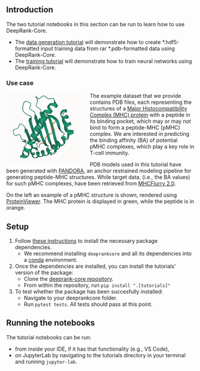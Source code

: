## Introduction

The two tutorial notebooks in this section can be run to learn how to use DeepRank-Core. 
- The [data generation tutorial](tutorials/data_generation_ppi.ipynb) will demonstrate how to create *.hdf5-formatted input training data from rar *.pdb-formatted data using DeepRank-Core.
- The [training tutorial](tutorials/training_ppi.ipynb) will demonstrate how to train neural networks using DeepRank-Core.

### Use case

<img style="margin-right: 1.5rem" align="left" src="images/pmhc_pdb_example.png" width="200"/>

The example dataset that we provide contains PDB files, each representing the structures of a [Major Histocompatibility Complex (MHC) protein](https://en.wikipedia.org/wiki/Major_histocompatibility_complex) with a peptide in its binding pocket, which may or may not bind to form a peptide-MHC (pMHC) complex. We are interested in predicting the binding affinity (BA) of potential pMHC complexes, which play a key role in T-cell immunity.

PDB models used in this tutorial have been generated with [PANDORA](https://github.com/X-lab-3D/PANDORA), an anchor restrained modeling pipeline for generating peptide-MHC structures. While target data, (i.e., the BA values) for such pMHC complexes, have been retrieved from [MHCFlurry 2.0](https://data.mendeley.com/datasets/zx3kjzc3yx).

On the left an example of a pMHC structure is shown, rendered using [ProteinViewer](https://marketplace.visualstudio.com/items?itemName=ArianJamasb.protein-viewer). The MHC protein is displayed in green, while the peptide is in orange.


## Setup

1. Follow [these instructions](https://github.com/DeepRank/deeprank-core#dependencies) to install the necessary package dependencies.
   - We recommend installing `deeprankcore` and all its dependencies into a [conda](https://docs.conda.io/en/latest/) environment.
2. Once the dependencies are installed, you can install the tutorials' version of the package:
   - Clone the [deeprank-core repository](https://github.com/DeepRank/deeprank-core).
   - From within the repository, run `pip install ".[tutorials]"`
3. To test whether the package has been succesfully installed:
   - Navigate to your deeprankcore folder.
   - Run `pytest tests`. All tests should pass at this point.


## Running the notebooks

The tutorial notebooks can be run:
- from inside your IDE, if it has that functionality (e.g., VS Code), 
- on JupyterLab by navigating to the tutorials directory in your terminal and running `jupyter-lab`.
